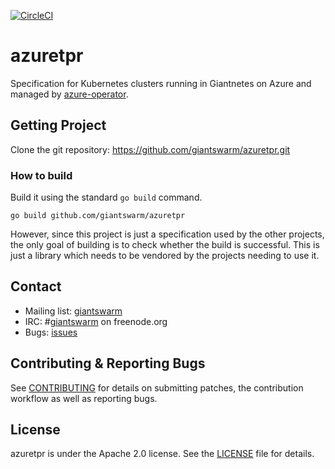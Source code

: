 [![CircleCI](https://circleci.com/gh/giantswarm/azuretpr.svg?style=svg)](https://circleci.com/gh/giantswarm/azuretpr)

# azuretpr

Specification for Kubernetes clusters running in Giantnetes on Azure and managed
by [azure-operator](https://github.com/giantswarm/azure-operator).

## Getting Project

Clone the git repository: https://github.com/giantswarm/azuretpr.git

### How to build

Build it using the standard `go build` command.

```
go build github.com/giantswarm/azuretpr
```

However, since this project is just a specification used by the other projects,
the only goal of building is to check whether the build is successful. This is
just a library which needs to be vendored by the projects needing to use it.

## Contact

- Mailing list: [giantswarm](https://groups.google.com/forum/!forum/giantswarm)
- IRC: #[giantswarm](irc://irc.freenode.org:6667/#giantswarm) on freenode.org
- Bugs: [issues](https://github.com/giantswarm/azuretpr/issues)

## Contributing & Reporting Bugs

See [CONTRIBUTING](CONTRIBUTING.md) for details on submitting patches, the
contribution workflow as well as reporting bugs.

## License

azuretpr is under the Apache 2.0 license. See the [LICENSE](LICENSE) file for
details.
